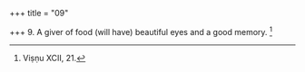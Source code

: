 +++
title = "09"

+++
9. A giver of food (will have) beautiful eyes and a good memory. [^2] 


[^2]:  Viṣṇu XCII, 21.

